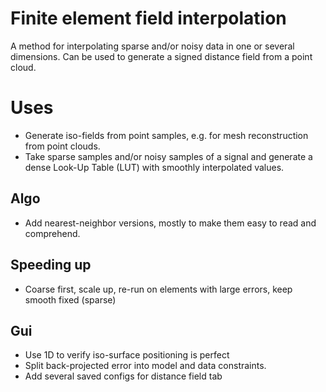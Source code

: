 # Finite element field interpolation
A method for interpolating sparse and/or noisy data in one or several dimensions.
Can be used to generate a signed distance field from a point cloud.

# Uses
* Generate iso-fields from point samples, e.g. for mesh reconstruction from point clouds.
* Take sparse samples and/or noisy samples of a signal and generate a dense Look-Up Table (LUT) with smoothly interpolated values.

## Algo
* Add nearest-neighbor versions, mostly to make them easy to read and comprehend.

## Speeding up
* Coarse first, scale up, re-run on elements with large errors, keep smooth fixed (sparse)

## Gui
* Use 1D to verify iso-surface positioning is perfect
* Split back-projected error into model and data constraints.
* Add several saved configs for distance field tab

